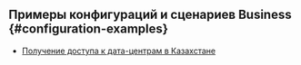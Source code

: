 ## Примеры конфигураций и сценариев Business {#configuration-examples}

* [Получение доступа к дата-центрам в Казахстане](accessing-data-centers-in-kazakhstan.md)